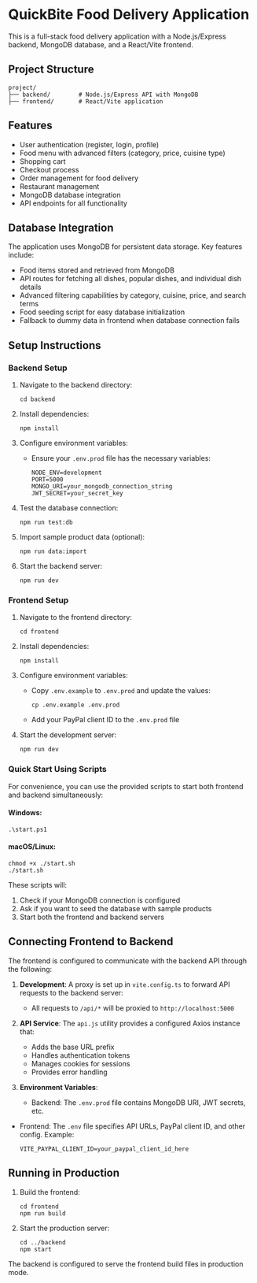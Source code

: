 # QuickBite Food Delivery Application

This is a full-stack food delivery application with a Node.js/Express backend, MongoDB database, and a React/Vite frontend.

## Project Structure
```
project/
├── backend/        # Node.js/Express API with MongoDB
├── frontend/       # React/Vite application
```

## Features

- User authentication (register, login, profile)
- Food menu with advanced filters (category, price, cuisine type)
- Shopping cart
- Checkout process
- Order management for food delivery
- Restaurant management
- MongoDB database integration
- API endpoints for all functionality

## Database Integration

The application uses MongoDB for persistent data storage. Key features include:

- Food items stored and retrieved from MongoDB
- API routes for fetching all dishes, popular dishes, and individual dish details
- Advanced filtering capabilities by category, cuisine, price, and search terms
- Food seeding script for easy database initialization
- Fallback to dummy data in frontend when database connection fails

## Setup Instructions

### Backend Setup

1. Navigate to the backend directory:
   ```
   cd backend
   ```

2. Install dependencies:
   ```
   npm install
   ```

3. Configure environment variables:
   - Ensure your `.env.prod` file has the necessary variables:
     ```
     NODE_ENV=development
     PORT=5000
     MONGO_URI=your_mongodb_connection_string
     JWT_SECRET=your_secret_key
     ```

4. Test the database connection:
   ```
   npm run test:db
   ```

5. Import sample product data (optional):
   ```
   npm run data:import
   ```

6. Start the backend server:
   ```
   npm run dev
   ```

### Frontend Setup

1. Navigate to the frontend directory:
   ```
   cd frontend
   ```

2. Install dependencies:
   ```
   npm install
   ```

3. Configure environment variables:
   - Copy `.env.example` to `.env.prod` and update the values:
     ```
     cp .env.example .env.prod
     ```
   - Add your PayPal client ID to the `.env.prod` file

4. Start the development server:
   ```
   npm run dev
   ```

### Quick Start Using Scripts

For convenience, you can use the provided scripts to start both frontend and backend simultaneously:

#### Windows:
```
.\start.ps1
```

#### macOS/Linux:
```
chmod +x ./start.sh
./start.sh
```

These scripts will:
1. Check if your MongoDB connection is configured
2. Ask if you want to seed the database with sample products
3. Start both the frontend and backend servers

## Connecting Frontend to Backend

The frontend is configured to communicate with the backend API through the following:

1. **Development**: A proxy is set up in `vite.config.ts` to forward API requests to the backend server:
   - All requests to `/api/*` will be proxied to `http://localhost:5000`

2. **API Service**: The `api.js` utility provides a configured Axios instance that:
   - Adds the base URL prefix
   - Handles authentication tokens
   - Manages cookies for sessions
   - Provides error handling

3. **Environment Variables**:
   - Backend: The `.env.prod` file contains MongoDB URI, JWT secrets, etc.
  - Frontend: The `.env` file specifies API URLs, PayPal client ID, and other config. Example:
     ```
     VITE_PAYPAL_CLIENT_ID=your_paypal_client_id_here
     ```

## Running in Production

1. Build the frontend:
   ```
   cd frontend
   npm run build
   ```

2. Start the production server:
   ```
   cd ../backend
   npm start
   ```

The backend is configured to serve the frontend build files in production mode.
